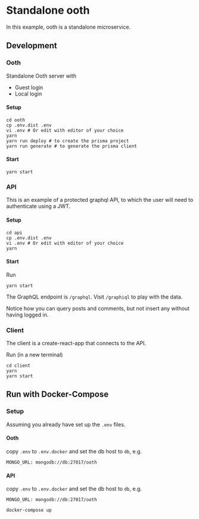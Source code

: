 # Standalone ooth

In this example, ooth is a standalone microservice.

## Development

### Ooth

Standalone Ooth server with

- Guest login
- Local login

#### Setup

```
cd ooth
cp .env.dist .env
vi .env # Or edit with editor of your choice
yarn
yarn run deploy # to create the prisma project
yarn run generate # to generate the prisma client
```

#### Start

```
yarn start
```

### API

This is an example of a protected graphql API,
to which the user will need to authenticate using a JWT.

#### Setup

```
cd api
cp .env.dist .env
vi .env # Or edit with editor of your choice
yarn
```

#### Start

Run

```
yarn start
```

The GraphQL endpoint is `/graphql`. Visit `/graphiql` to play with the data.

Notice how you can query posts and comments, but not insert any without having logged in.

### Client

The client is a create-react-app that connects to the API.

Run (in a new terminal)

```
cd client
yarn
yarn start
```

## Run with Docker-Compose

### Setup

Assuming you already have set up the `.env` files.

#### Ooth

copy `.env` to `.env.docker` and set the db host to `db`, e.g.

```
MONGO_URL: mongodb://db:27017/ooth
```

#### API

copy `.env` to `.env.docker` and set the db host to `db`, e.g.

```
MONGO_URL: mongodb://db:27017/ooth
```

```
docker-compose up
```
